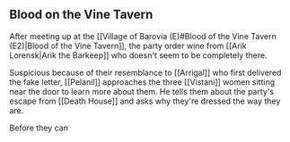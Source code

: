 ## Blood on the Vine Tavern
After meeting up at the [[Village of Barovia (E)#Blood of the Vine Tavern (E2)|Blood of the Vine Tavern]], the party order wine from [[Arik Lorensk|Arik the Barkeep]] who doesn't seem to be completely there.

Suspicious because of their resemblance to [[Arrigal]] who first delivered the fake letter, [[Pelanil]] approaches the three [[Vistani]] women sitting near the door to learn more about them. He tells them about the party's escape from [[Death House]] and asks why they're dressed the way they are.

Before they can

